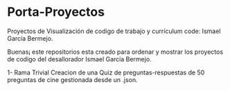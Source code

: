 # Porta-Proyectos
Proyectos de Visualización de codigo de trabajo y currículum code: Ismael García Bermejo.

Buenas¡ 
este repositorios esta creado para ordenar y mostrar los proyectos de codigo del desallorador Ismael García Bermejo.

1- Rama Trivial 
Creacion de una Quiz de preguntas-respuestas de 50 preguntas de cine gestionada desde un .json.

